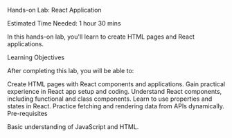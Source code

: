 Hands-on Lab: React Application



Estimated Time Needed: 1 hour 30 mins

In this hands-on lab, you'll learn to create HTML pages and React applications.

Learning Objectives

After completing this lab, you will be able to:

Create HTML pages with React components and applications.
Gain practical experience in React app setup and coding.
Understand React components, including functional and class components.
Learn to use properties and states in React.
Practice fetching and rendering data from APIs dynamically.
Pre-requisites

Basic understanding of JavaScript and HTML.